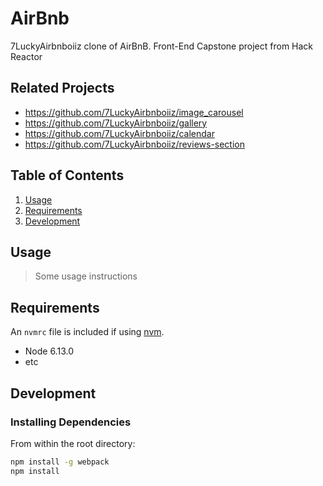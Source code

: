 # AirBnb

7LuckyAirbnboiiz clone of AirBnB. Front-End Capstone project from Hack Reactor

## Related Projects

  - https://github.com/7LuckyAirbnboiiz/image_carousel
  - https://github.com/7LuckyAirbnboiiz/gallery
  - https://github.com/7LuckyAirbnboiiz/calendar
  - https://github.com/7LuckyAirbnboiiz/reviews-section

## Table of Contents

1. [Usage](#Usage)
1. [Requirements](#requirements)
1. [Development](#development)

## Usage

> Some usage instructions

## Requirements

An `nvmrc` file is included if using [nvm](https://github.com/creationix/nvm).

- Node 6.13.0
- etc

## Development

### Installing Dependencies

From within the root directory:

```sh
npm install -g webpack
npm install
```

